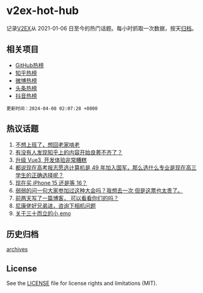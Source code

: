 # v2ex-hot-hub

 记录[V2EX](https://www.v2ex.com/)从 2021-01-06 日至今的热门话题。每小时抓取一次数据，按天[归档](archives)。
 
 ## 相关项目

- [GitHub热榜](https://github.com/snaildev/github-hot-hub)
- [知乎热榜](https://github.com/snaildev/zhihu-hot-hub)
- [微博热榜](https://github.com/snaildev/weibo-hot-hub)
- [头条热榜](https://github.com/snaildev/toutiao-hot-hub)
- [抖音热榜](https://github.com/snaildev/douyin-hot-hub)


 `更新时间：2024-04-08 02:07:28 +0800`

## 热议话题

1. [不想上班了，想回老家啃老](https://www.v2ex.com/t/1030200)
1. [有没有人发现知乎上的内容开始良莠不齐了？](https://www.v2ex.com/t/1030157)
1. [升级 Vue3, 开发体验非常糟糕](https://www.v2ex.com/t/1030170)
1. [都说现在高考报志愿选计算机是 49 年加入国军，那么选什么专业是现在高三学生的正确选择呢？](https://www.v2ex.com/t/1030260)
1. [现在买 iPhone 15 还是等 16？](https://www.v2ex.com/t/1030125)
1. [弱弱的问一句大家参加过这种大会吗？我想去一次 但是这票也太贵了。](https://www.v2ex.com/t/1030145)
1. [前两天写了一篇博客， 可以看看你们的吗？](https://www.v2ex.com/t/1030190)
1. [尼康佬好兄弟进，咨询下相机问题](https://www.v2ex.com/t/1030140)
1. [关于三十而立的小 emo](https://www.v2ex.com/t/1030218)

## 历史归档

[archives](archives)

## License

See the [LICENSE](LICENSE) file for license rights and limitations (MIT).
